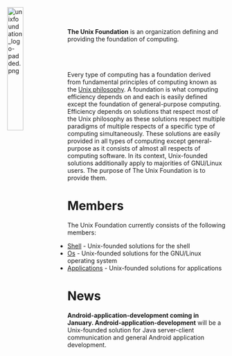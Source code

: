 
<img src='https://raw.githubusercontent.com/unixfoundation/home/images/unixfoundation_logo-padded.png' width='27%' align='left' alt='unixfoundation_logo-padded.png'>
<br><br>

**The Unix Foundation** is an organization defining and providing the foundation of computing.
<br><br><br><br>

Every type of computing has a foundation derived from fundamental principles of computing known as the [Unix philosophy](http://www.linfo.org/unix_philosophy.html). A foundation is what computing efficiency depends on and each is easily defined except the foundation of general-purpose computing. Efficiency depends on solutions that respect most of the Unix philosophy as these solutions respect multiple paradigms of multiple respects of a specific type of computing simultaneously. These solutions are easily provided in all types of computing except general-purpose as it consists of almost all respects of computing software. In its context, Unix-founded solutions additionally apply to majorities of GNU/Linux users. The purpose of The Unix Foundation is to provide them.

# Members

The Unix Foundation currently consists of the following members:

* [Shell](https://github.com/unixfoundation/shell) -  Unix-founded solutions for the shell
* [Os](https://github.com/unixfoundation/os) - Unix-founded solutions for the GNU/Linux operating system
* [Applications](https://github.com/unixfoundation/applications) - Unix-founded solutions for applications

# News

**Android-application-development coming in January. Android-application-development** will be a Unix-founded solution for Java server-client communication and general Android application development.

